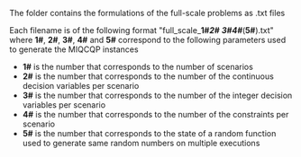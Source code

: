 The folder contains the formulations of the full-scale problems as .txt files 

Each filename is of the following format "full_scale_**1#**_**2#** _**3#**_**4#**_(**5#**).txt" where **1#**, **2#**, **3#**, **4#** and **5#** correspond to the following parameters used to generate the MIQCQP instances

* **1#** is the number that corresponds to the number of scenarios
* **2#** is the number that corresponds to the number of the continuous decision variables per scenario
* **3#** is the number that corresponds to the number of the integer decision variables per scenario
* **4#** is the number that corresponds to the number of the constraints per scenario
* **5#** is the number that corresponds to the state of a random function used to generate same random numbers on multiple executions